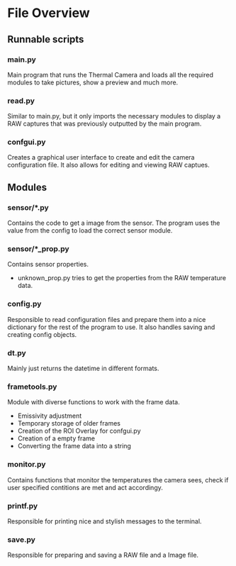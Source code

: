 # File Overview

## Runnable scripts

### main.py
Main program that runs the Thermal Camera and loads all the required modules to take pictures, show a preview and much more.

### read.py
Similar to main.py, but it only imports the necessary modules to display a RAW captures that was previously outputted by the main program.

### confgui.py
Creates a graphical user interface to create and edit the camera configuration file. It also allows for editing and viewing RAW captues.

## Modules

### sensor/*.py
Contains the code to get a image from the sensor. The program uses the value from the config to load the correct sensor module.

### sensor/*_prop.py
Contains sensor properties.
- unknown_prop.py tries to get the properties from the RAW temperature data.

### config.py
Responsible to read configuration files and prepare them into a nice dictionary for the rest of the program to use. It also handles saving and creating config objects.

### dt.py
Mainly just returns the datetime in different formats.

### frametools.py
Module with diverse functions to work with the frame data.
- Emissivity adjustment
- Temporary storage of older frames
- Creation of the ROI Overlay for confgui.py
- Creation of a empty frame
- Converting the frame data into a string

### monitor.py
Contains functions that monitor the temperatures the camera sees, check if user specified contitions are met and act accordingy.

### printf.py
Responsible for printing nice and stylish messages to the terminal.

### save.py
Responsible for preparing and saving a RAW file and a Image file.
